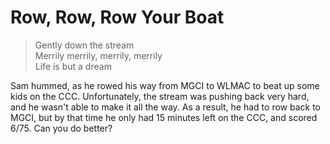 # Row, Row, Row Your Boat

> Gently down the stream<br>
> Merrily merrily, merrily, merrily<br>
> Life is but a dream

Sam hummed, as he rowed his way from MGCI to WLMAC to beat up some kids on the CCC. Unfortunately, the stream was pushing back very hard, and he wasn't able to make it all the way. As a result, he had to row back to MGCI, but by that time he only had 15 minutes left on the CCC, and scored 6/75. Can you do better?